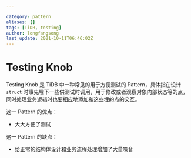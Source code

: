 ```yaml
---

category: pattern
aliases: []
tags: [TiDB, testing]
author: longfangsong
last_update: 2021-10-11T06:46:02Z
---
```


# Testing Knob

Testing Knob 是 TiDB 中一种常见的用于方便测试的 Pattern，具体指在设计 `struct` 时事先埋下一些供测试时调用，用于修改或者观察对象内部状态等的点，同时处理业务逻辑时也要相应地添加和这些埋的点的交互。

这一 Pattern 的优点：
- 大大方便了测试

这一 Pattern 的缺点：
- 给正常的结构体设计和业务流程处理增加了大量噪音
